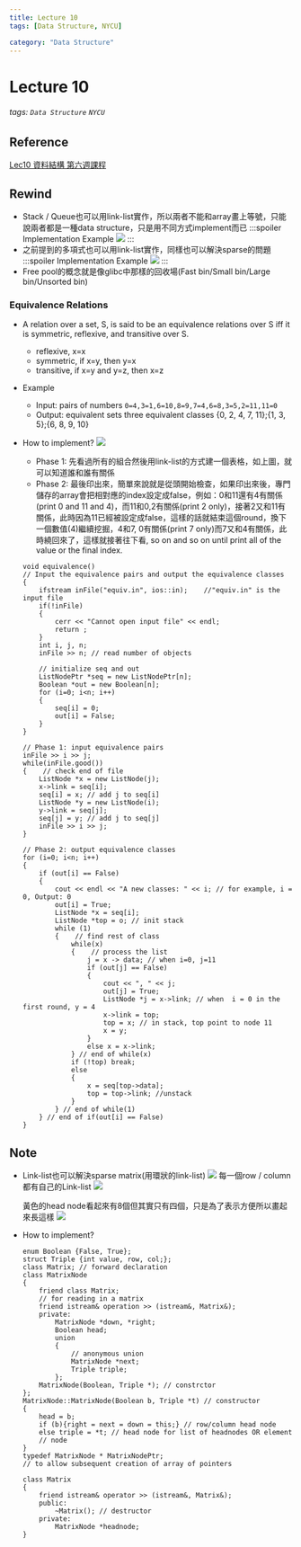 ```yaml
---
title: Lecture 10
tags: [Data Structure, NYCU]

category: "Data Structure"
---
```


# Lecture 10
<!-- more -->
###### tags: `Data Structure` `NYCU`

## Reference
[Lec10 資料結構 第六週課程](https://youtu.be/zLuuRC56uvI)

## Rewind
* Stack / Queue也可以用link-list實作，所以兩者不能和array畫上等號，只能說兩者都是一種data structure，只是用不同方式implement而已
    :::spoiler Implementation Example
    ![](https://hackmd.io/_uploads/HkkCaFyUn.png)
    :::
* 之前提到的多項式也可以用link-list實作，同樣也可以解決sparse的問題
    :::spoiler Implementation Example
    ![](https://hackmd.io/_uploads/r15haYyL2.png)
    :::
* Free pool的概念就是像glibc中那樣的回收場(Fast bin/Small bin/Large bin/Unsorted bin)

### Equivalence Relations
* A relation over a set, S, is said to be an equivalence relations over S iff it is symmetric, reflexive, and transitive over S. 
    * reflexive, x=x 
    * symmetric, if x=y, then y=x 
    * transitive, if x=y and y=z, then x=z

* Example
    * Input: pairs of numbers 
    `0=4,3=1,6=10,8=9,7=4,6=8,3=5,2=11,11=0`
    * Output: equivalent sets
three equivalent classes 
{0, 2, 4, 7, 11};{1, 3, 5};{6, 8, 9,  10}
* How to implement?
![](https://hackmd.io/_uploads/BJMpI5yIn.png)
    * Phase 1: 先看過所有的組合然後用link-list的方式建一個表格，如上圖，就可以知道誰和誰有關係
    * Phase 2: 最後印出來，簡單來說就是從頭開始檢查，如果印出來後，專門儲存的array會把相對應的index設定成false，例如：0和11還有4有關係(print 0 and 11 and 4)，而11和0,2有關係(print 2 only)，接著2又和11有關係，此時因為11已經被設定成false，這樣的話就結束這個round，換下一個數值(4)繼續挖掘，4和7, 0有關係(print 7 only)而7又和4有關係，此時繞回來了，這樣就接著往下看, so on and so on until print all of the value or the final index.

    ```cpp=
    void equivalence()
    // Input the equivalence pairs and output the equivalence classes
    {
        ifstream inFile("equiv.in", ios::in);    //"equiv.in" is the input file
        if(!inFile)
        {
            cerr << "Cannot open input file" << endl;
            return ;
        }
        int i, j, n;
        inFile >> n; // read number of objects

        // initialize seq and out
        ListNodePtr *seq = new ListNodePtr[n];
        Boolean *out = new Boolean[n];
        for (i=0; i<n; i++)
        {
            seq[i] = 0;
            out[i] = False;
        }
    }

    // Phase 1: input equivalence pairs
    inFile >> i >> j;
    while(inFile.good())
    {    // check end of file
        ListNode *x = new ListNode(j);
        x->link = seq[i];
        seq[i] = x; // add j to seq[i]
        ListNode *y = new ListNode(i);
        y->link = seq[j];
        seq[j] = y; // add j to seq[j]
        inFile >> i >> j;
    }

    // Phase 2: output equivalence classes
    for (i=0; i<n; i++)
    {
        if (out[i] == False)
        {
            cout << endl << "A new classes: " << i; // for example, i = 0, Output: 0
            out[i] = True;
            ListNode *x = seq[i];
            ListNode *top = o; // init stack
            while (1)
            {    // find rest of class
                while(x)
                {    // process the list
                    j = x -> data; // when i=0, j=11
                    if (out[j] == False)
                    {
                        cout << ", " << j;
                        out[j] = True;
                        ListNode *j = x->link; // when  i = 0 in the first round, y = 4
                        x->link = top;
                        top = x; // in stack, top point to node 11
                        x = y;
                    }
                    else x = x->link;
                } // end of while(x)
                if (!top) break;
                else
                {
                    x = seq[top->data];
                    top = top->link; //unstack
                }
            } // end of while(1)
        } // end of if(out[i] == False)
    }
    ```

## Note
* Link-list也可以解決sparse matrix(用環狀的link-list)
    ![](https://hackmd.io/_uploads/H1BTViJUn.png)
    每一個row / column都有自己的Link-list
    ![](https://hackmd.io/_uploads/rJELBjkI2.png)
    
    黃色的head node看起來有8個但其實只有四個，只是為了表示方便所以畫起來長這樣
    ![](https://hackmd.io/_uploads/r1UGHikL3.png)

* How to implement?
    ```cpp=
    enum Boolean {False, True};
    struct Triple {int value, row, col;};
    class Matrix; // forward declaration
    class MatrixNode
    {
        friend class Matrix;
        // for reading in a matrix
        friend istream& operation >> (istream&, Matrix&);
        private:
            MatrixNode *down, *right;
            Boolean head;
            union
            {
                // anonymous union
                MatrixNode *next;
                Triple triple;
            };
        MatrixNode(Boolean, Triple *); // constrctor
    };
    MatrixNode::MatrixNode(Boolean b, Triple *t) // constructor
    {
        head = b;
        if (b){right = next = down = this;} // row/column head node
        else triple = *t; // head node for list of headnodes OR element
        // node
    }
    typedef MatrixNode * MatrixNodePtr;
    // to allow subsequent creation of array of pointers
    ```
    
    ```cpp=
    class Matrix
    {
        friend istream& operator >> (istream&, Matrix&);
        public:
            ~Matrix(); // destructor
        private:
            MatrixNode *headnode;
    }
    ```